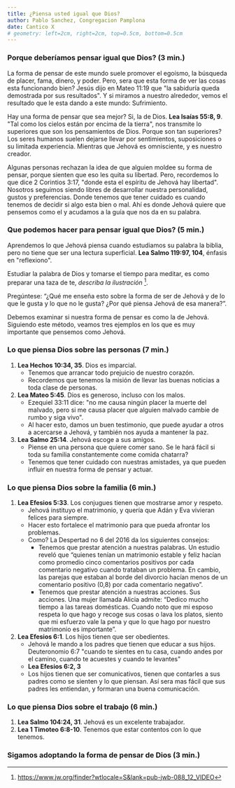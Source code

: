 ```yaml
---
title: ¿Piensa usted igual que Dios?
author: Pablo Sanchez, Congregacion Pamplona
date: Cantico X
# geometry: left=2cm, right=2cm, top=0.5cm, bottom=0.5cm
---
```


<!--

Estructura del discurso:

1. Introducción, que debe concluir explicando porque es importante pensar como
   Dios.
2. Como podemos hacer para pensar igual que Dios? Darle énfasis a estas
   preguntas:
    * ¿Qué me enseña esto sobre la forma de ser de Jehová y de lo que le gusta
      y lo que no le gusta?
    * ¿Porque es importante que en este tema piense como Dios?
3. Lo que piensa Dios sobre las personas
    * Dios es imparcial (Hechos 10:34, 35)
    * Jehová es generoso, incluso con los malos (Mateo 5:45)
    * Jehová escoge a sus amigos (Salmo 25:14)
3. Lo que piensa Dios sobre la familia
    * Los conjugues tienen que mostrarse amor y respeto (Efesios 5:33)
    * Los hijos tienen que ser obedientes (Efesios 6:1)
4. Lo que piensa Dios sobre el trabajo
    * Jehová es un excelente trabajador (Salmo 104:24, 31)
    * Tenemos que estar contentos con lo que tenemos (1 Timoteo 6:8-10)
5. Conclusión

-->

### Porque deberíamos pensar igual que Dios? (3 min.)

La forma de pensar de este mundo suele promover el egoísmo, la búsqueda de
placer, fama, dinero, y poder. Pero, sera que esta forma de ver las cosas esta
funcionando bien? Jesús dijo en Mateo 11:19 que "la sabiduría queda demostrada
por sus resultados". Y si miramos a nuestro alrededor, vemos el resultado que
le esta dando a este mundo: Sufrimiento.

Hay una forma de pensar que sea mejor? Si, la de Dios. **Lea Isaías 55:8, 9**.
"Tal como los cielos están por encima de la tierra", nos transmite lo
superiores que son los pensamientos de Dios. Porque son tan superiores? Los
seres humanos suelen dejarse llevar por sentimientos, suposiciones o su
limitada experiencia. Mientras que Jehová es omnisciente, y es nuestro creador.

Algunas personas rechazan la idea de que alguien moldee su forma de pensar,
porque sienten que eso les quita su libertad. Pero, recordemos lo que dice
2 Corintios 3:17, "donde esta el espíritu de Jehová hay libertad". Nosotros
seguimos siendo libres de desarrollar nuestra personalidad, gustos
y preferencias. Donde tenemos que tener cuidado es cuando tenemos de decidir si
algo esta bien o mal. Ahí es donde Jehová quiere que pensemos como el
y acudamos a la guía que nos da en su palabra.

### Que podemos hacer para pensar igual que Dios? (5 min.)

Aprendemos lo que Jehová piensa cuando estudiamos su palabra la biblia, pero no
tiene que ser una lectura superficial. **Lea Salmo 119:97, 104**, énfasis en
"reflexiono".

Estudiar la palabra de Dios y tomarse el tiempo para meditar, es como preparar
una taza de te, *describa la ilustración* [^1].

[^1]: <https://www.jw.org/finder?wtlocale=S&lank=pub-jwb-088_12_VIDEO>

Pregúntese: “¿Qué me enseña esto sobre la forma de ser de Jehová y de lo que le
gusta y lo que no le gusta? ¿Por qué piensa Jehová de esa manera?”.

Debemos examinar si nuestra forma de pensar es como la de Jehová. Siguiendo
este método, veamos tres ejemplos en los que es muy importante que pensemos
como Jehová.

### Lo que piensa Dios sobre las personas (7 min.)

1. **Lea Hechos 10:34, 35**. Dios es imparcial.
    * Tenemos que arrancar todo prejuicio de nuestro corazón.
    * Recordemos que tenemos la misión de llevar las buenas noticias a toda
      clase de personas.
2. **Lea Mateo 5:45**. Dios es generoso, incluso con los malos.
    * Ezequiel 33:11 dice: "no me causa ningún placer la muerte del malvado,
      pero si me causa placer que alguien malvado cambie de rumbo y siga vivo". 
    * Al hacer esto, damos un buen testimonio, que puede ayudar a otros
      a acercarse a Jehová, y también nos ayuda a mantener la paz.
3. **Lea Salmo 25:14**. Jehová escoge a sus amigos.
    * Piense en una persona que quiere comer sano. Se le hará fácil si toda su
      familia constantemente come comida chatarra?
    * Tenemos que tener cuidado con nuestras amistades, ya que pueden influir
      en nuestra forma de pensar y actuar.

### Lo que piensa Dios sobre la familia (6 min.)

1. **Lea Efesios 5:33**. Los conjugues tienen que mostrarse amor y respeto.
    * Jehová instituyo el matrimonio, y quería que Adán y Eva vivieran felices
      para siempre.
    * Hacer esto fortalece el matrimonio para que pueda afrontar los problemas.
    * Como? La Despertad no 6 del 2016 da los siguientes consejos:
        * Tenemos que prestar atención a nuestras palabras. Un estudio reveló
          que “quienes tenían un matrimonio estable y feliz hacían como
          promedio cinco comentarios positivos por cada comentario negativo
          cuando trataban un problema. En cambio, las parejas que estaban al
          borde del divorcio hacían menos de un comentario positivo (0,8) por
          cada comentario negativo”.
        * Tenemos que prestar atención a nuestras acciones. Sus acciones. Una
          mujer llamada Alicia admite: “Dedico mucho tiempo a las tareas
          domésticas. Cuando noto que mi esposo respeta lo que hago y recoge
          sus cosas o lava los platos, siento que mi esfuerzo vale la pena
          y que lo que hago por nuestro matrimonio es importante”.
2. **Lea Efesios 6:1**. Los hijos tienen que ser obedientes.
    * Jehová le mando a los padres que tienen que educar a sus hijos.
      Deuteronomio 6:7 "cuando te sientes en tu casa, cuando andes por el
      camino, cuando te acuestes y cuando te levantes"
    * **Lea Efesios 6:2, 3**
    * Los hijos tienen que ser comunicativos, tienen que contarles a sus padres
      como se sienten y lo que piensan. Así sera mas fácil que sus padres les
      entiendan, y formaran una buena comunicación.

### Lo que piensa Dios sobre el trabajo (6 min.)

1. **Lea Salmo 104:24, 31**. Jehová es un excelente trabajador.
2. **Lea 1 Timoteo 6:8-10**. Tenemos que estar contentos con lo que tenemos.

### Sigamos adoptando la forma de pensar de Dios (3 min.)


